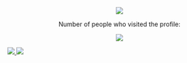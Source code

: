 <p align = "center">
<a href="https://discord.com/users/961263708510748673"><img src="https://img.shields.io/badge/Discord%20-7289DA.svg?&style=for-the-badge&logo=discord&logoColor=white"></a>
</p>

<p align = "center">
 Number of people who visited the profile:
</p>
<p align = "center">
<img src="https://profile-counter.glitch.me/{yosemiite}/count.svg" />
</p>


<a href="https://github.com/yosemiite">
  <img src="https://github-readme-stats.vercel.app/api?username=yosemiite&count_private=true&hide_border=true&show_icons=true&include_all_commits=true&bg_color=0d1117&title_color=df761c&text_color=FFFFFF&icon_color=df761c">
<img src="https://github-readme-stats.vercel.app/api/top-langs/?username=yosemiite&layout=compact&theme=nord&hide_border=true&bg_color=0d1117&border_radius=6&title_color=df761c">
</a>
